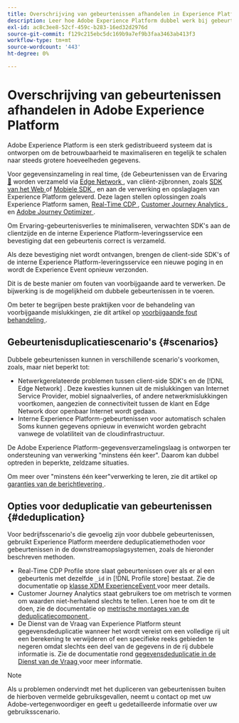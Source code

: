 ```yaml
---
title: Overschrijving van gebeurtenissen afhandelen in Experience Platform
description: Leer hoe Adobe Experience Platform dubbel werk bij gebeurtenissen verwerkt
exl-id: ac8c3ee8-52cf-459c-b283-16ed32d2976d
source-git-commit: f129c215ebc5dc169b9a7ef9b3faa3463ab413f3
workflow-type: tm+mt
source-wordcount: '443'
ht-degree: 0%

---
```


# Overschrijving van gebeurtenissen afhandelen in Adobe Experience Platform

Adobe Experience Platform is een sterk gedistribueerd systeem dat is ontworpen om de betrouwbaarheid te maximaliseren en tegelijk te schalen naar steeds grotere hoeveelheden gegevens.

Voor gegevensinzameling in real time, &lbrace;de Gebeurtenissen van de Ervaring [&#128279;](../xdm/classes/experienceevent.md) worden verzameld via [ Edge Network ](../web-sdk/home.md#edge-network), van cliënt-zijbronnen, zoals [ SDK van het Web ](../web-sdk/home.md) of [ Mobiele SDK ](https://developer.adobe.com/client-sdks/home/), en aan de verwerking en opslaglagen van Experience Platform geleverd.  Deze lagen stellen oplossingen zoals Experience Platform samen, [ Real-Time CDP ](../rtcdp/home.md), [ Customer Journey Analytics ](https://experienceleague.adobe.com/docs/analytics-platform/using/cja-overview/cja-overview.html?lang=nl-NL), en [ Adobe Journey Optimizer ](https://experienceleague.adobe.com/docs/journey-optimizer/using/ajo-home.html?lang=nl-NL).

Om Ervaring-gebeurtenisverlies te minimaliseren, verwachten SDK&#39;s aan de clientzijde en de interne Experience Platform-leveringsservice een bevestiging dat een gebeurtenis correct is verzameld.

Als deze bevestiging niet wordt ontvangen, brengen de client-side SDK&#39;s of de interne Experience Platform-leveringsservice een nieuwe poging in en wordt de Experience Event opnieuw verzonden.

Dit is de beste manier om fouten van voorbijgaande aard te verwerken. De bijwerking is de mogelijkheid om dubbele gebeurtenissen in te voeren.

Om beter te begrijpen beste praktijken voor de behandeling van voorbijgaande mislukkingen, zie dit artikel op [ voorbijgaande fout behandeling ](https://learn.microsoft.com/en-us/azure/architecture/best-practices/transient-faults).

## Gebeurtenisduplicatiescenario&#39;s {#scenarios}

Dubbele gebeurtenissen kunnen in verschillende scenario&#39;s voorkomen, zoals, maar niet beperkt tot:

* Netwerkgerelateerde problemen tussen client-side SDK&#39;s en de [!DNL Edge Network] . Deze kwesties kunnen uit de mislukkingen van Internet Service Provider, mobiel signaalverlies, of andere netwerkmislukkingen voortkomen, aangezien de connectiviteit tussen de klant en Edge Network door openbaar Internet wordt gedaan.
* Interne Experience Platform-gebeurtenissen voor automatisch schalen Soms kunnen gegevens opnieuw in evenwicht worden gebracht vanwege de volatiliteit van de cloudinfrastructuur.

De Adobe Experience Platform-gegevensverzamelingslaag is ontworpen ter ondersteuning van verwerking &quot;minstens één keer&quot;. Daarom kan dubbel optreden in beperkte, zeldzame situaties.

Om meer over &quot;minstens één keer&quot;verwerking te leren, zie dit artikel op [ garanties van de berichtlevering ](https://docs.confluent.io/kafka/design/delivery-semantics.html).

## Opties voor deduplicatie van gebeurtenissen {#deduplication}

Voor bedrijfsscenario&#39;s die gevoelig zijn voor dubbele gebeurtenissen, gebruikt Experience Platform meerdere deduplicatiemethoden voor gebeurtenissen in de downstreamopslagsystemen, zoals de hieronder beschreven methoden.

* Real-Time CDP Profile store slaat gebeurtenissen over als er al een gebeurtenis met dezelfde `_id` in [!DNL Profile store] bestaat. Zie de documentatie op [ klasse XDM ExperienceEvent ](../xdm/classes/experienceevent.md) voor meer details.
* Customer Journey Analytics staat gebruikers toe om metrisch te vormen om waarden niet-herhalend slechts te tellen. Leren hoe te om dit te doen, zie de documentatie op [ metrische montages van de deduplicatiecomponent ](https://experienceleague.adobe.com/docs/analytics-platform/using/cja-dataviews/component-settings/metric-deduplication.html?lang=nl-NL).
* De Dienst van de Vraag van Experience Platform steunt gegevensdeduplicatie wanneer het wordt vereist om een volledige rij uit een berekening te verwijderen of een specifieke reeks gebieden te negeren omdat slechts een deel van de gegevens in de rij dubbele informatie is. Zie de documentatie rond [ gegevensdeduplicatie in de Dienst van de Vraag ](../query-service/key-concepts/deduplication.md) voor meer informatie.

>[!NOTE]
>
>Als u problemen ondervindt met het dupliceren van gebeurtenissen buiten de hierboven vermelde gebruiksgevallen, neemt u contact op met uw Adobe-vertegenwoordiger en geeft u gedetailleerde informatie over uw gebruiksscenario.
